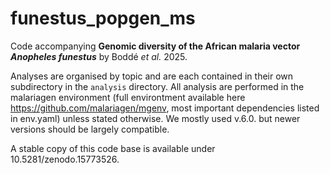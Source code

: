 # funestus_popgen_ms
Code accompanying __Genomic diversity of the African malaria vector *Anopheles funestus*__ by Boddé _et al._ 2025. 

Analyses are organised by topic and are each contained in their own subdirectory in the `analysis` directory. All analysis are performed in the malariagen environment (full environtment available here https://github.com/malariagen/mgenv, most important dependencies listed in env.yaml) unless stated otherwise. We mostly used v.6.0. but newer versions should be largely compatible.

A stable copy of this code base is available under 10.5281/zenodo.15773526.
